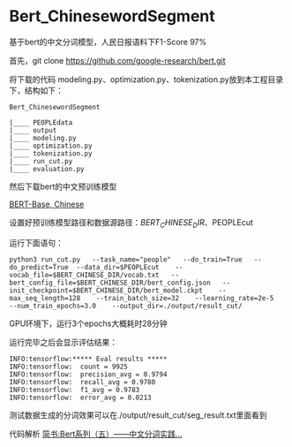 # Bert_ChinesewordSegment
基于bert的中文分词模型，人民日报语料下F1-Score 97%

首先，git clone https://github.com/google-research/bert.git

将下载的代码 modeling.py、optimization.py、tokenization.py放到本工程目录下，结构如下：

    Bert_ChinesewordSegment
    
    |____ PEOPLEdata
    |____ output
    |____ modeling.py
    |____ optimization.py
    |____ tokenization.py
    |____ run_cut.py
    |____ evaluation.py

然后下载bert的中文预训练模型

[BERT-Base, Chinese](https://storage.googleapis.com/bert_models/2018_11_03/chinese_L-12_H-768_A-12.zip)

设置好预训练模型路径和数据源路径：$BERT_CHINESE_DIR、$PEOPLEcut

运行下面语句：
```
python3 run_cut.py   --task_name="people"   --do_train=True   --do_predict=True  --data_dir=$PEOPLEcut    --vocab_file=$BERT_CHINESE_DIR/vocab.txt   --bert_config_file=$BERT_CHINESE_DIR/bert_config.json   --init_checkpoint=$BERT_CHINESE_DIR/bert_model.ckpt    --max_seq_length=128    --train_batch_size=32    --learning_rate=2e-5   --num_train_epochs=3.0    --output_dir=./output/result_cut/
```

GPU环境下，运行3个epochs大概耗时28分钟

运行完毕之后会显示评估结果：
```
INFO:tensorflow:***** Eval results *****
INFO:tensorflow:  count = 9925
INFO:tensorflow:  precision_avg = 0.9794
INFO:tensorflow:  recall_avg = 0.9780
INFO:tensorflow:  f1_avg = 0.9783
INFO:tensorflow:  error_avg = 0.0213
```

测试数据生成的分词效果可以在./output/result_cut/seg_result.txt里面看到

代码解析 [简书:Bert系列（五）——中文分词实践...](https://www.jianshu.com/p/be0a951445f4)
